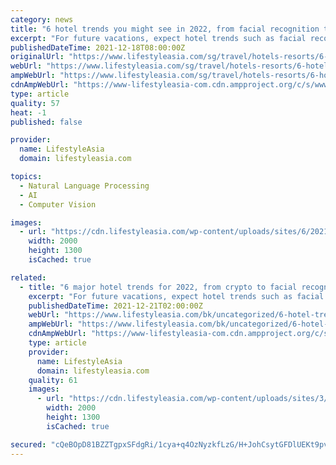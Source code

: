 ```yaml
---
category: news
title: "6 hotel trends you might see in 2022, from facial recognition to cryptocurrency"
excerpt: "For future vacations, expect hotel trends such as facial recognition, VR, payment by cryptocurrency and more to be a big part of 2022."
publishedDateTime: 2021-12-18T08:00:00Z
originalUrl: "https://www.lifestyleasia.com/sg/travel/hotels-resorts/6-hotel-trends-you-might-see-in-2022-from-facial-recognition-to-cryptocurrency/"
webUrl: "https://www.lifestyleasia.com/sg/travel/hotels-resorts/6-hotel-trends-you-might-see-in-2022-from-facial-recognition-to-cryptocurrency/"
ampWebUrl: "https://www.lifestyleasia.com/sg/travel/hotels-resorts/6-hotel-trends-you-might-see-in-2022-from-facial-recognition-to-cryptocurrency/amp/"
cdnAmpWebUrl: "https://www-lifestyleasia-com.cdn.ampproject.org/c/s/www.lifestyleasia.com/sg/travel/hotels-resorts/6-hotel-trends-you-might-see-in-2022-from-facial-recognition-to-cryptocurrency/amp/"
type: article
quality: 57
heat: -1
published: false

provider:
  name: LifestyleAsia
  domain: lifestyleasia.com

topics:
  - Natural Language Processing
  - AI
  - Computer Vision

images:
  - url: "https://cdn.lifestyleasia.com/wp-content/uploads/sites/6/2021/12/18072725/alexander-kaunas-xEaAoizNFV8-unsplash.jpg"
    width: 2000
    height: 1300
    isCached: true

related:
  - title: "6 major hotel trends for 2022, from crypto to facial recognition"
    excerpt: "For future vacations, expect hotel trends such as facial recognition, VR, payment by cryptocurrency and more to be a big part of 2022."
    publishedDateTime: 2021-12-21T02:00:00Z
    webUrl: "https://www.lifestyleasia.com/bk/uncategorized/6-hotel-trends-you-might-see-in-2022-from-facial-recognition-to-cryptocurrency/"
    ampWebUrl: "https://www.lifestyleasia.com/bk/uncategorized/6-hotel-trends-you-might-see-in-2022-from-facial-recognition-to-cryptocurrency/amp/"
    cdnAmpWebUrl: "https://www-lifestyleasia-com.cdn.ampproject.org/c/s/www.lifestyleasia.com/bk/uncategorized/6-hotel-trends-you-might-see-in-2022-from-facial-recognition-to-cryptocurrency/amp/"
    type: article
    provider:
      name: LifestyleAsia
      domain: lifestyleasia.com
    quality: 61
    images:
      - url: "https://cdn.lifestyleasia.com/wp-content/uploads/sites/3/2021/12/21041203/alexander-kaunas-xEaAoizNFV8-unsplash.jpg"
        width: 2000
        height: 1300
        isCached: true

secured: "cQeBOpD81BZZTgpxSFdgRi/1cya+q4OzNyzkfLzG/H+JohCsytGFDlUEKt9pvxtP8FfnIfw52nXwXQe9YRfJWJjQMX6ZI9TtDU6p4TWshLTM7mhQTsAB7cVXIsW/tIQ9GzFtcQasFBYf9LTBCDbQ+OdjnNrtY9rt+YHR0LeiFAzrkbeTxNN4VHPgmwt3dQYkydHrokYzmBEuE2WJcNJZ18O3RQbAWTMX4ixXjnA2Xwrft9/mwGLkPoL0yxISsuD0j2LiK8GktqqrdtRubQW+cyKcH49EbFCeXR5DdvsYQ1yfSziV6xEw7fINCqbZWF3otA/QmSCMkwOiRdIUQRNp0HPiwaVD6xBhSxo17UTTxo0=;FLzaTvn2iDxc8J+nkzXspA=="
---
```


